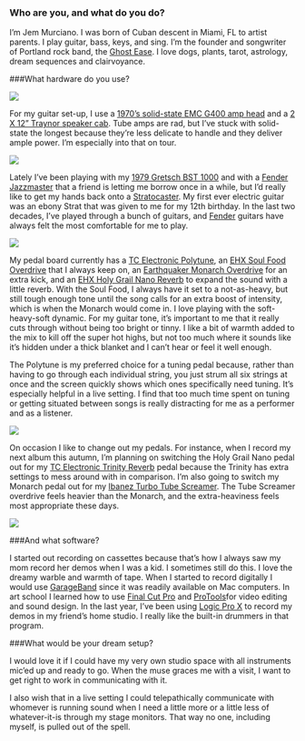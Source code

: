### Who are you, and what do you do?

I’m Jem Murciano. I was born of Cuban descent in Miami, FL to artist parents. I play guitar, bass, keys, and sing.
I’m the founder and songwriter of Portland rock band, the [Ghost Ease](http://www.theghostease.com/). I love dogs, plants, tarot, astrology, dream sequences and clairvoyance.

###What hardware do you use?

<img src="https://static-cashmusic.netdna-ssl.com/www/img/article/jm1.jpg" />

For my guitar set-up, I use a [1970’s solid-state EMC G400 amp head](http://bluebookofguitarvalues.com/Guitar_Amplifier_Values/Amplifier_Manufacturer.aspx?id=EMC) and a [2 X 12” Traynor speaker cab](http://traynoramps.com/). Tube amps are rad, but I’ve stuck with solid-state the longest because they’re less delicate to handle and they deliver ample power. I’m especially into that on tour.

<img src="https://static-cashmusic.netdna-ssl.com/www/img/article/jm2.jpg" />

Lately I’ve been playing with my [1979 Gretsch BST 1000](https://reverb.com/item/878123-1979-gretsch-vintage-bst-1000-the-beast-electric-guitar-w-ohsc-made-in-usa) and with a [Fender Jazzmaster](https://en.wikipedia.org/wiki/Fender_Jazzmaster) that a friend is letting me borrow once in a while, but I’d really like to get my hands back onto a [Stratocaster](https://en.wikipedia.org/wiki/Fender_Stratocaster). My first ever electric guitar was an ebony Strat that was given to me for my 12th birthday. In the last two decades, I’ve played through a bunch of guitars, and [Fender](https://www.fender.com/) guitars have always felt the most comfortable for me to play.

<img src="https://static-cashmusic.netdna-ssl.com/www/img/article/jm3.jpg" />


My pedal board currently has a [TC Electronic Polytune](http://www.tcelectronic.com/polytune-2/), an [EHX Soul Food Overdrive](https://www.ehx.com/products/soul-food) that I always keep on, an [Earthquaker Monarch Overdrive](https://reverb.com/p/earthquaker-devices-monarch-overdrive) for an extra kick, and an [EHX Holy Grail Nano Reverb](https://www.ehx.com/products/holy-grail) to expand the sound with a little reverb. With the Soul Food, I always have it set to a not-as-heavy, but still tough enough tone until the song calls for an extra boost of intensity, which is when the Monarch would come in. I love playing with the soft-heavy-soft dynamic. For my guitar tone, it’s important to me that it really cuts through without being too bright or tinny. I like a bit of warmth added to the mix to kill off the super hot highs, but not too much where it sounds like it’s hidden under a thick blanket and I can’t hear or feel it well enough.

The Polytune is my preferred choice for a tuning pedal because, rather than having to go through each individual string, you just strum all six strings at once and the screen quickly shows which ones specifically need tuning. It’s especially helpful in a live setting. I find that too much time spent on tuning or getting situated between songs is really distracting for me as a performer and as a listener.

<img src="https://static-cashmusic.netdna-ssl.com/www/img/article/jm4.jpg" />

On occasion I like to change out my pedals. For instance, when I record my next album this autumn, I’m planning on switching the Holy Grail Nano pedal out for my [TC Electronic Trinity Reverb](http://www.tcelectronic.com/trinity-reverb/) pedal because the Trinity has extra settings to mess around with in comparison. I’m also going to switch my Monarch pedal out for my [Ibanez Turbo Tube Screamer](http://www.analogman.com/ts9dx.htm). The Tube Screamer overdrive feels heavier than the Monarch, and the extra-heaviness feels most appropriate these days.
 
<img src="https://static-cashmusic.netdna-ssl.com/www/img/article/jm5.jpg" />


###And what software?

I started out recording on cassettes because that’s how I always saw my mom record her demos when I was a kid. I sometimes still do this. I love the dreamy warble and warmth of tape. When I started to record digitally I would use [GarageBand](https://www.apple.com/ios/garageband/) since it was readily available on Mac computers. In art school I learned how to use [Final Cut Pro](https://www.apple.com/final-cut-pro/) and [ProTools](http://www.avid.com/pro-tools)for video editing and sound design. In the last year, I’ve been using [Logic Pro X](https://www.apple.com/logic-pro/) to record my demos in my friend’s home studio. I really like the built-in drummers in that program.

###What would be your dream setup?

I would love it if I could have my very own studio space with all instruments mic’ed up and ready to go. When the muse graces me with a visit, I want to get right to work in communicating with it.

I also wish that in a live setting I could telepathically communicate with whomever is running sound when I need a little more or a little less of whatever-it-is through my stage monitors. That way no one, including myself, is pulled out of the spell.
